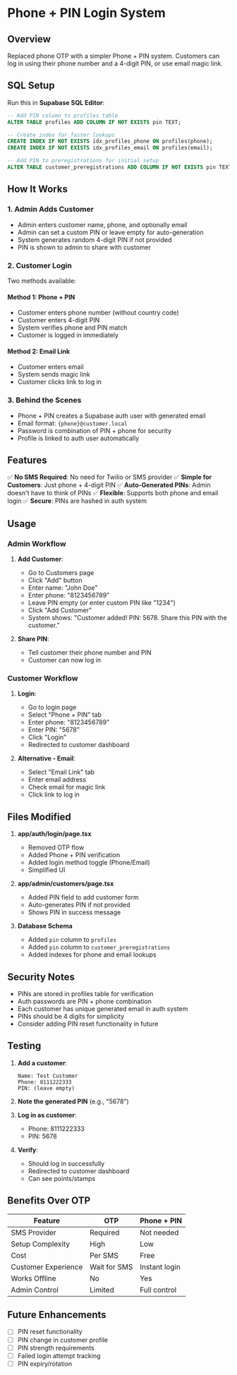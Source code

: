 # Phone + PIN Login System

## Overview

Replaced phone OTP with a simpler Phone + PIN system. Customers can log in using their phone number and a 4-digit PIN, or use email magic link.

## SQL Setup

Run this in **Supabase SQL Editor**:

```sql
-- Add PIN column to profiles table
ALTER TABLE profiles ADD COLUMN IF NOT EXISTS pin TEXT;

-- Create index for faster lookups
CREATE INDEX IF NOT EXISTS idx_profiles_phone ON profiles(phone);
CREATE INDEX IF NOT EXISTS idx_profiles_email ON profiles(email);

-- Add PIN to preregistrations for initial setup
ALTER TABLE customer_preregistrations ADD COLUMN IF NOT EXISTS pin TEXT;
```

## How It Works

### 1. Admin Adds Customer
- Admin enters customer name, phone, and optionally email
- Admin can set a custom PIN or leave empty for auto-generation
- System generates random 4-digit PIN if not provided
- PIN is shown to admin to share with customer

### 2. Customer Login
Two methods available:

#### **Method 1: Phone + PIN**
- Customer enters phone number (without country code)
- Customer enters 4-digit PIN
- System verifies phone and PIN match
- Customer is logged in immediately

#### **Method 2: Email Link**
- Customer enters email
- System sends magic link
- Customer clicks link to log in

### 3. Behind the Scenes
- Phone + PIN creates a Supabase auth user with generated email
- Email format: `{phone}@customer.local`
- Password is combination of PIN + phone for security
- Profile is linked to auth user automatically

## Features

✅ **No SMS Required**: No need for Twilio or SMS provider
✅ **Simple for Customers**: Just phone + 4-digit PIN
✅ **Auto-Generated PINs**: Admin doesn't have to think of PINs
✅ **Flexible**: Supports both phone and email login
✅ **Secure**: PINs are hashed in auth system

## Usage

### Admin Workflow

1. **Add Customer**:
   - Go to Customers page
   - Click "Add" button
   - Enter name: "John Doe"
   - Enter phone: "8123456789"
   - Leave PIN empty (or enter custom PIN like "1234")
   - Click "Add Customer"
   - System shows: "Customer added! PIN: 5678. Share this PIN with the customer."

2. **Share PIN**:
   - Tell customer their phone number and PIN
   - Customer can now log in

### Customer Workflow

1. **Login**:
   - Go to login page
   - Select "Phone + PIN" tab
   - Enter phone: "8123456789"
   - Enter PIN: "5678"
   - Click "Login"
   - Redirected to customer dashboard

2. **Alternative - Email**:
   - Select "Email Link" tab
   - Enter email address
   - Check email for magic link
   - Click link to log in

## Files Modified

1. **app/auth/login/page.tsx**
   - Removed OTP flow
   - Added Phone + PIN verification
   - Added login method toggle (Phone/Email)
   - Simplified UI

2. **app/admin/customers/page.tsx**
   - Added PIN field to add customer form
   - Auto-generates PIN if not provided
   - Shows PIN in success message

3. **Database Schema**
   - Added `pin` column to `profiles`
   - Added `pin` column to `customer_preregistrations`
   - Added indexes for phone and email lookups

## Security Notes

- PINs are stored in profiles table for verification
- Auth passwords are PIN + phone combination
- Each customer has unique generated email in auth system
- PINs should be 4 digits for simplicity
- Consider adding PIN reset functionality in future

## Testing

1. **Add a customer**:
   ```
   Name: Test Customer
   Phone: 8111222333
   PIN: (leave empty)
   ```

2. **Note the generated PIN** (e.g., "5678")

3. **Log in as customer**:
   - Phone: 8111222333
   - PIN: 5678

4. **Verify**:
   - Should log in successfully
   - Redirected to customer dashboard
   - Can see points/stamps

## Benefits Over OTP

| Feature | OTP | Phone + PIN |
|---------|-----|-------------|
| SMS Provider | Required | Not needed |
| Setup Complexity | High | Low |
| Cost | Per SMS | Free |
| Customer Experience | Wait for SMS | Instant login |
| Works Offline | No | Yes |
| Admin Control | Limited | Full control |

## Future Enhancements

- [ ] PIN reset functionality
- [ ] PIN change in customer profile
- [ ] PIN strength requirements
- [ ] Failed login attempt tracking
- [ ] PIN expiry/rotation
